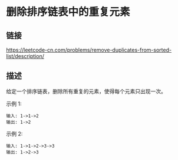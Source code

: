 # 删除排序链表中的重复元素

## 链接
https://leetcode-cn.com/problems/remove-duplicates-from-sorted-list/description/

## 描述

给定一个排序链表，删除所有重复的元素，使得每个元素只出现一次。  

示例 1:
```text
输入: 1->1->2
输出: 1->2
```

示例 2:
```text
输入: 1->1->2->3->3
输出: 1->2->3
```

